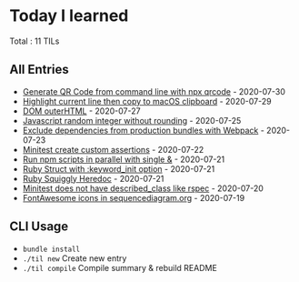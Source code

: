 # Today I learned

Total : 11 TILs

## All Entries

- [Generate QR Code from command line with npx qrcode](./entries/2020-07-30-generate-qr-code-from-command-line-with-npx-qrcode.md) - 2020-07-30
- [Highlight current line then copy to macOS clipboard](./entries/2020-07-29-highlight-current-line-then-copy-to-mac-os-clipboard.md) - 2020-07-29
- [DOM outerHTML](./entries/2020-07-27-dom-outer-html.md) - 2020-07-27
- [Javascript random integer without rounding](./entries/2020-07-25-javascript-random-integer-without-rounding.md) - 2020-07-25
- [Exclude dependencies from production bundles with Webpack](./entries/2020-07-23-exclude-dependencies-from-production-bundles-with-webpack.md) - 2020-07-23
- [Minitest create custom assertions](./entries/2020-07-22-minitest-create-custom-assertions.md) - 2020-07-22
- [Run npm scripts in parallel with single &](./entries/2020-07-21-run-npm-scripts-in-parallel-with-single-ampersand.md) - 2020-07-21
- [Ruby Struct with :keyword_init option](./entries/2020-07-21-ruby-struct-with-keyword-init-option.md) - 2020-07-21
- [Ruby Squiggly Heredoc](./entries/2020-07-21-ruby-squiggly-heredoc.md) - 2020-07-21
- [Minitest does not have described_class like rspec](./entries/2020-07-20-minitest-does-not-have-described-class-like-rspec.md) - 2020-07-20
- [FontAwesome icons in sequencediagram.org](./entries/2020-07-19-sequence-diagram-org-logo.md) - 2020-07-19


## CLI Usage

- `bundle install`
- `./til new` Create new entry
- `./til compile` Compile summary & rebuild README
